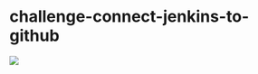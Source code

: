 # challenge-connect-jenkins-to-github
<a href='http://localhost:8080/job/challenge-connect-jenkins-to-github/'><img src='https://5e7f096d7124.ngrok.app/buildStatus/icon?job=challenge-connect-jenkins-to-github'></a>
